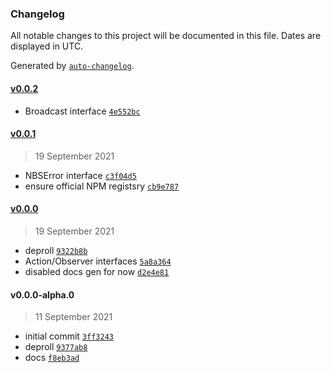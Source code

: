 ### Changelog

All notable changes to this project will be documented in this file. Dates are displayed in UTC.

Generated by [`auto-changelog`](https://github.com/CookPete/auto-changelog).

#### [v0.0.2](https://github.com/nbsolutions-ca/interfaces/compare/v0.0.1...v0.0.2)

- Broadcast interface [`4e552bc`](https://github.com/nbsolutions-ca/interfaces/commit/4e552bc89351a3e34ab724b706c5f92524b31226)

#### [v0.0.1](https://github.com/nbsolutions-ca/interfaces/compare/v0.0.0...v0.0.1)

> 19 September 2021

- NBSError interface [`c3f04d5`](https://github.com/nbsolutions-ca/interfaces/commit/c3f04d5af4ef4590c8ebd5db63d60dea8de5eef9)
- ensure official NPM registsry [`cb9e787`](https://github.com/nbsolutions-ca/interfaces/commit/cb9e787fe96a2f437b0bb7041ea37c382034d2e9)

#### [v0.0.0](https://github.com/nbsolutions-ca/interfaces/compare/v0.0.0-alpha.0...v0.0.0)

> 19 September 2021

- deproll [`9322b8b`](https://github.com/nbsolutions-ca/interfaces/commit/9322b8b58507930e726baa1f2d99063b92a00cf8)
- Action/Observer interfaces [`5a8a364`](https://github.com/nbsolutions-ca/interfaces/commit/5a8a3647e68a1e5180b7c5e47e30122579499248)
- disabled docs gen for now [`d2e4e81`](https://github.com/nbsolutions-ca/interfaces/commit/d2e4e8129e1f28b3d3aec6289f6c80f6856438f3)

#### v0.0.0-alpha.0

> 11 September 2021

- initial commit [`3ff3243`](https://github.com/nbsolutions-ca/interfaces/commit/3ff324301350b1b34f2272015f4f8e5cf2f538c3)
- deproll [`9377ab8`](https://github.com/nbsolutions-ca/interfaces/commit/9377ab8d7117a38c695eb20a95ac9ec45958ba3f)
- docs [`f8eb3ad`](https://github.com/nbsolutions-ca/interfaces/commit/f8eb3ada26d8e6b0f4e92236fd8f5e8fc42b1d2d)
